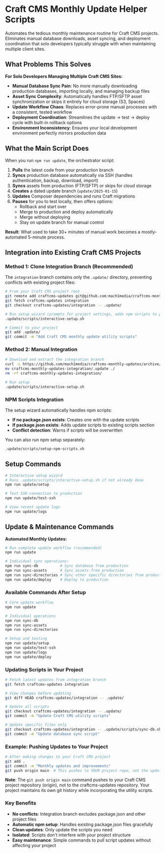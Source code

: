 # Craft CMS Monthly Update Helper Scripts

Automates the tedious monthly maintenance routine for Craft CMS projects. Eliminates manual database downloads, asset syncing, and deployment coordination that solo developers typically struggle with when maintaining multiple client sites.

## What Problems This Solves

**For Solo Developers Managing Multiple Craft CMS Sites:**
- **Manual Database Sync Pain**: No more manually downloading production databases, importing locally, and managing backup files
- **Asset Sync Complexity**: Automatically handles FTP/SFTP asset synchronization or skips it entirely for cloud storage (S3, Spaces)
- **Update Workflow Chaos**: Replaces error-prone manual processes with a consistent, tested workflow
- **Deployment Coordination**: Streamlines the update → test → deploy cycle with built-in rollback options
- **Environment Inconsistency**: Ensures your local development environment perfectly mirrors production data

## What the Main Script Does

When you run `npm run update`, the orchestrator script:

1. **Pulls** the latest code from your production branch
2. **Syncs** production database automatically via SSH (handles authentication, backup, download, import)
3. **Syncs** assets from production (FTP/SFTP) or skips for cloud storage
4. **Creates** a dated update branch (`update/2025-01-15`)
5. **Updates** Composer dependencies and runs Craft migrations
6. **Pauses** for you to test locally, then offers options:
   - Rollback and start over
   - Merge to production and deploy automatically
   - Merge without deploying
   - Stay on update branch for manual control

**Result**: What used to take 30+ minutes of manual work becomes a mostly-automated 5-minute process.


## Integration into Existing Craft CMS Projects

### Method 1: Clone Integration Branch (Recommended)

The `integration` branch contains only the `.update/` directory, preventing conflicts with existing project files:

```bash
# From your Craft CMS project root
git remote add craftcms-updates git@github.com:mach1media/craftcms-monthly-updates.git
git fetch craftcms-updates integration
git checkout craftcms-updates/integration -- .update/

# Run setup wizard (prompts for project settings, adds npm scripts to package.json)
.update/scripts/interactive-setup.sh

# Commit to your project
git add .update/
git commit -m "Add Craft CMS monthly update utility scripts"
```

### Method 2: Manual Integration

```bash
# Download and extract the integration branch
curl -L https://github.com/mach1media/craftcms-monthly-updates/archive/integration.tar.gz | tar -xz
mv craftcms-monthly-updates-integration/.update ./
rm -rf craftcms-monthly-updates-integration/

# Run setup
.update/scripts/interactive-setup.sh
```

### NPM Scripts Integration

The setup wizard automatically handles npm scripts:

- **If no package.json exists**: Creates one with the update scripts
- **If package.json exists**: Adds update scripts to existing scripts section
- **Conflict detection**: Warns if scripts will be overwritten

You can also run npm setup separately:
```bash
.update/scripts/setup-npm-scripts.sh
```


## Setup Commands

```bash
# Interactive setup wizard
# Runs .update/scripts/interactive-setup.sh if not already done
npm run update/setup

# Test SSH connection to production
npm run update/test-ssh

# View recent update logs
npm run update/logs
```

## Update & Maintenance Commands

**Automated Monthly Updates:**
```bash
# Run complete update workflow (recommended)
npm run update

# Individual sync operations:
npm run sync-db          # Sync database from production
npm run sync-assets      # Sync assets from production
npm run sync-directories # Sync other specific directories from production
npm run update/deploy    # Deploy to production
```


### Available Commands After Setup

```bash
# Core update workflow
npm run update

# Individual operations  
npm run sync-db
npm run sync-assets
npm run sync-directories

# Setup and testing
npm run update/setup
npm run update/test-ssh
npm run update/logs
npm run update/deploy
```

### Updating Scripts in Your Project

```bash
# Fetch latest updates from integration branch
git fetch craftcms-updates integration

# View changes before updating
git diff HEAD craftcms-updates/integration -- .update/

# Update all scripts
git checkout craftcms-updates/integration -- .update/
git commit -m "Update Craft CMS utility scripts"

# Update specific files only
git checkout craftcms-updates/integration -- .update/scripts/sync-db.sh
git commit -m "Update database sync script"
```

### Example: Pushing Updates to Your Project

```bash
# After making changes to your Craft CMS project
git add .
git commit -m "Monthly updates and improvements"
git push origin main  # This pushes to YOUR project repo, not the update scripts repo
```

**Note**: The `git push origin main` command pushes to your Craft CMS project repository (origin), not to the craftcms-updates repository. Your project maintains its own git history while incorporating the utility scripts.

### Key Benefits

- **No conflicts**: Integration branch excludes package.json and other project files
- **Automatic npm setup**: Handles existing package.json files gracefully  
- **Clean updates**: Only update the scripts you need
- **Isolated**: Scripts don't interfere with your project structure
- **Easy maintenance**: Simple commands to pull script updates without affecting your project